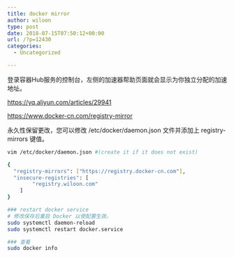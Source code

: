 ```yaml
---
title: docker mirror
author: wiloon
type: post
date: 2018-07-15T07:50:12+00:00
url: /?p=12430
categories:
  - Uncategorized

---
```

登录容器Hub服务的控制台，左侧的加速器帮助页面就会显示为你独立分配的加速地址。
  
https://yq.aliyun.com/articles/29941

https://www.docker-cn.com/registry-mirror

永久性保留更改，您可以修改 /etc/docker/daemon.json 文件并添加上 registry-mirrors 键值。

```bash
vim /etc/docker/daemon.json #(create it if it does not exist)

{
  "registry-mirrors": ["https://registry.docker-cn.com"],
  "insecure-registries": [
        "registry.wiloon.com"
    ]
}

### restart docker service
# 修改保存后重启 Docker 以使配置生效。
sudo systemctl daemon-reload
sudo systemctl restart docker.service

### 查看
sudo docker info
```